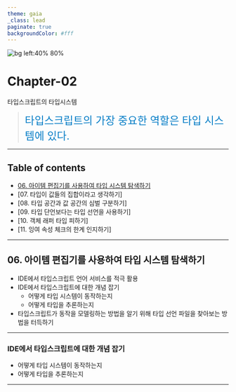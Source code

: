 ```yaml
---
theme: gaia
_class: lead
paginate: true
backgroundColor: #fff
---
```


<!-- ![bg left:40% 80%](https://avatars.githubusercontent.com/u/60806840?v=4) -->
![bg left:40% 80%](https://effectivetypescript.com/images/cover.jpg)

# **Chapter-02**

타입스크립트의 타입시스템

> <span style="font-size: 24px; color: #0A7FC7;">타입스크립트의 가장 중요한 역할은 타입 시스템에 있다.</span>

---

## Table of contents
- [06. 아이템 편집기를 사용하여 타입 시스템 탐색하기](#06-아이템-편집기를-사용하여-타입-시스템-탐색하기)
- [07. 타입이 값들의 집합이라고 생각하기]
- [08. 타입 공간과 값 공간의 심벌 구분하기]
- [09. 타입 단언보다는 타입 선언을 사용하기]
- [10. 객체 래퍼 타입 피하기]
- [11. 잉여 속성 체크의 한계 인지하기]

---

## **06. 아이템 편집기를 사용하여 타입 시스템 탐색하기**

- IDE에서 타입스크립트 언어 서비스를 적극 활용
- IDE에서 타입스크립트에 대한 개념 잡기
  - 어떻게 타입 시스템이 동작하는지
  - 어떻게 타입을 추론하는지
- 타입스크립트가 동작을 모델링하는 방법을 알기 위해 타입 선언 파일을 찾아보는 방법을 터득하기

---

### **IDE에서 타입스크립트에 대한 개념 잡기**
- 어떻게 타입 시스템이 동작하는지
- 어떻게 타입을 추론하는지

---
